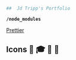 ```sh

##  Jd Tripp's Portfolio

```

**`/node_modules`**

[Prettier](https://prettier.io/)

## Icons 🧐 🎓 💫 🚀
